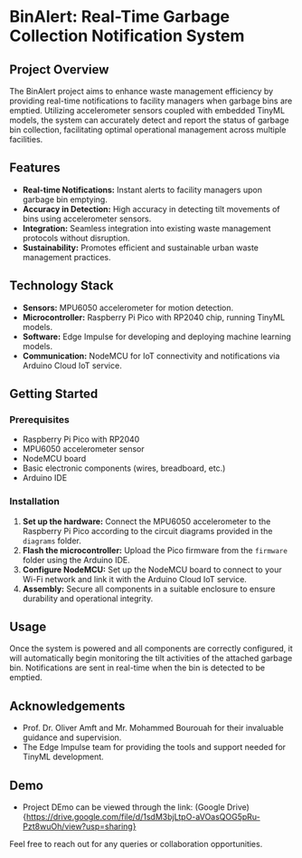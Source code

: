 # BinAlert: Real-Time Garbage Collection Notification System

## Project Overview
The BinAlert project aims to enhance waste management efficiency by providing real-time notifications to facility managers when garbage bins are emptied. Utilizing accelerometer sensors coupled with embedded TinyML models, the system can accurately detect and report the status of garbage bin collection, facilitating optimal operational management across multiple facilities.

## Features
- **Real-time Notifications:** Instant alerts to facility managers upon garbage bin emptying.
- **Accuracy in Detection:** High accuracy in detecting tilt movements of bins using accelerometer sensors.
- **Integration:** Seamless integration into existing waste management protocols without disruption.
- **Sustainability:** Promotes efficient and sustainable urban waste management practices.

## Technology Stack
- **Sensors:** MPU6050 accelerometer for motion detection.
- **Microcontroller:** Raspberry Pi Pico with RP2040 chip, running TinyML models.
- **Software:** Edge Impulse for developing and deploying machine learning models.
- **Communication:** NodeMCU for IoT connectivity and notifications via Arduino Cloud IoT service.

## Getting Started
### Prerequisites
- Raspberry Pi Pico with RP2040
- MPU6050 accelerometer sensor
- NodeMCU board
- Basic electronic components (wires, breadboard, etc.)
- Arduino IDE

### Installation
1. **Set up the hardware:** Connect the MPU6050 accelerometer to the Raspberry Pi Pico according to the circuit diagrams provided in the `diagrams` folder.
2. **Flash the microcontroller:** Upload the Pico firmware from the `firmware` folder using the Arduino IDE.
3. **Configure NodeMCU:** Set up the NodeMCU board to connect to your Wi-Fi network and link it with the Arduino Cloud IoT service.
4. **Assembly:** Secure all components in a suitable enclosure to ensure durability and operational integrity.

## Usage
Once the system is powered and all components are correctly configured, it will automatically begin monitoring the tilt activities of the attached garbage bin. Notifications are sent in real-time when the bin is detected to be emptied.


## Acknowledgements
- Prof. Dr. Oliver Amft and Mr. Mohammed Bourouah for their invaluable guidance and supervision.
- The Edge Impulse team for providing the tools and support needed for TinyML development.

## Demo
- Project DEmo can be viewed through the link: (Google Drive){https://drive.google.com/file/d/1sdM3bjLtpO-aVOasQOG5pRu-Pzt8wuOh/view?usp=sharing}

Feel free to reach out for any queries or collaboration opportunities.
